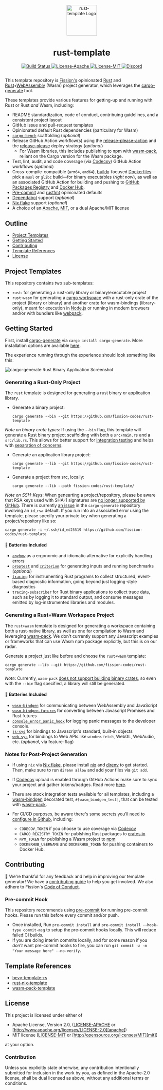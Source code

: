 <div align="center">
  <a href="https://github.com/fission-codes/rust-template" target="_blank">
    <img src="./assets/logo.png" alt="rust-template Logo" width="100"></img>
  </a>

  <h1 align="center">rust-template</h1>

  <p>
    <a href="https://github.com/fission-codes/rust-template/actions?query=">
      <img src="https://github.com/fission-codes/rust-template/actions/workflows/build.yml/badge.svg" alt="Build Status">
    </a>
    <a href="./LICENSE-APACHE">
      <img src="https://img.shields.io/badge/License-Apache%202.0-blue.svg" alt="License-Apache">
    </a>
    <a href="./LICENSE-MIT">
      <img src="https://img.shields.io/badge/License-MIT-blue.svg" alt="License-MIT">
    </a>
    <a href="https://discord.gg/AunfpqKUHU">
      <img src="https://img.shields.io/static/v1?label=Discord&message=join%20us!&color=mediumslateblue" alt="Discord">
    </a>
  </p>
</div>

##

This template repository is [Fission's][fission] opinionated [Rust][rust] and
[Rust][rust]+[WebAssembly][wasm] (Wasm) project generator, which leverages the
[cargo-generate][cargo-generate] tool.

These templates provide various features for getting-up and running with Rust or
Rust *and* Wasm, including:

* README standardization, code of conduct, contribuing guidelines, and
  a consistent project layout
* GitHub issue and pull-request templates
* Opinionated default Rust dependencies (particulary for Wasm)
* [`cargo-bench`][cargo-bench] scaffolding (*optional*)
* Release GitHub Action workflow(s) using the
  [release-please-action][release-please-action] and the
  [release-please][release-please] deploy strategy (*optional*)
  * For Wasm libraries, this includes publishing to npm with
    [wasm-pack][wasm-pack], reliant on the Cargo version for the Wasm package.
* Test, lint, audit, and code coverage (via [Codecov][codecov]) GitHub Action
  workflows (*optional*)
* Cross-compile-compatible (`arm64`, `amd64`), [buildx][buildx]-focused
  [Dockerfiles][dockerfile]—pick a `musl` or `glibc` build—for binary
  executables (*right now*), as well as an associated GitHub Action for building
  and pushing to [GitHub Packages Registry][gh-registry] and
  [Docker Hub][dockerhub].
* [Pre-commit][pre-commit] and [rustfmt][rustfmt] opinionated defaults
* [Dependabot][dependabot] support (*optional*)
* [Nix flake][nix-flake] support (*optional*)
* A choice of an [Apache][apache], [MIT][mit], or a dual Apache/MIT license

## Outline

- [Project Templates](#project-templates)
- [Getting Started](#getting-started)
- [Contributing](#contributing)
- [Template References](#template-references)
- [License](#license)

## Project Templates

This repository contains two sub-templates:

* `rust`: for generating a rust-only library or binary/executable project
* `rust+wasm` for generating a [cargo workspace][cargo-workspace]
  with a rust-only crate of the project (library or binary) and another crate
  for wasm-bindings (library-only), meant for execution in [Node.js][node-js]
  or running in modern browsers and/or with bundlers like [webpack][webpack].

## Getting Started

First, install [cargo-generate][cargo-generate] via `cargo install cargo-generate`.
More installation options are available [here][cargo-generate-install].

The experience running through the experience should look something like this:

![cargo-generate Rust Binary Application Screenshot](./assets/screenshot.png)

### Generating a Rust-Only Project

The `rust` template is designed for generating a rust binary or application
library.

- Generate a binary project:

  ``` console
  cargo generate --bin --git https://github.com/fission-codes/rust-template
  ```
*Note on binary crate types*: If using the `--bin` flag, this template will
generate a Rust binary project scaffolding with both a `src/main.rs` and a
`src/lib.rs`. This allows for better support for
[integration testing][integration-testing] and helps with
[separation of concerns][sep-of-concerns].

- Generate an application library project:

  ``` console
  cargo generate --lib --git https://github.com/fission-codes/rust-template
  ```

- Generate a project from src, locally:

  ``` console
  cargo generate --lib --path fission-codes/rust-template/
  ```

*Note on SSH-Keys*: When genearting a project/repository, please be aware
that RSA keys used with SHA-1 signatures are [no longer supported by
GitHub][github-rsa]. There is currently [an issue][cargo-generate-issue] in the
`cargo-generate` repository involving an `id_rsa` default. If you run into an
associated error using the template, please specify your private key when
generating a project/repository like so:

```console
cargo generate -i ~/.ssh/id_ed25519 https://github.com/fission-codes/rust-template
```

#### 🔋 Batteries Included

- [`anyhow`][anyhow] as a ergonomic and idiomatic alternative for explicitly
  handling errors
- [`proptest`][proptest] and [`criterion`][criterion] for generating inputs and
  running benchmarks (*optional*)
- [`tracing`][tracing] for instrumenting Rust programs to collect structured,
  event-based diagnostic information, going beyond just logging-style
  diagnostics
- [`tracing-subscriber`][tracing-subscriber] for Rust binary applications
  to collect trace data, such as by logging it to standard output, and
  consume messages emitted by log-instrumented libraries and modules.

### Generating a Rust+Wasm Workspace Project

The `rust+wasm` template is designed for generating a workspace containing both
a rust-native library, as well as one for compilation to Wasm and leveraging
[wasm-pack][wasm-pack]. We don't currently support any Javascript examples
or frameworks that can use Wasm npm package explicitly, but this is on our
radar.

Generate a project just like before and choose the `rust+wasm` template:

```console
cargo generate --lib --git https://github.com/fission-codes/rust-template
```

*Note*: Currently, `wasm-pack` [does not support building binary
 crates][no-binary], so even with the `--bin` flag specified, a library
will still be generated.

#### 🔋 Batteries Included

- [`wasm-bindgen`][wasm-bindgen] for communicating
  between WebAssembly and JavaScript
- [`wasm-bindgen-futures`][wasm-bindgen-futures] for converting between
  Javascript Promises and Rust futures
- [`console_error_panic_hook`][console-hook]
  for logging panic messages to the developer console.
- [`js-sys`][js-sys] for bindings to Javascript's standard, built-in
  objects
- [`web-sys`][web-sys] for bindings to Web APIs like `window.fetch`, WebGL,
  WebAudio, etc. (*optional*, via feature-flag)

### Notes for Post-Project Generation

- If using `nix` via [Nix flake][nix-flake], please install [nix][nix] and
  [direnv][direnv] to get started. Then, make sure to run `direnv allow`
  and add your files via `git add`.

- If [Codecov][codecov] upload is enabled through GitHub Actions make
  sure to sync your project and gather tokens/badges. Read more
  [here][codecov-quick].

- There are stock integration tests available for all templates, including
  a [wasm-bindgen][wasm-bindgen] decorated test, `#[wasm_bindgen_test]`, that
  can be tested with [wasm-pack][wasm-pack].

- For CI/CD purposes, be aware there's [some secrets you'll need to configure
  in Github][gh-secrets], including:
  * `CODECOV_TOKEN` if you choose to use coverage via [Codecov][codecov]
  * `CARGO_REGISTRY_TOKEN` for publshing Rust packages to [crates.io][crates-io]
  * `NPM_TOKEN` for publishing a Wasm project to [npm][npm]
  * `DOCKERHUB_USERNAME` and `DOCKERHUB_TOKEN` for pushing containers to Docker
    Hub.

## Contributing

:balloon: We're thankful for any feedback and help in improving our template
generator! We have a [contributing guide](./CONTRIBUTING.md) to help you get
involved. We also adhere to Fission's [Code of Conduct](./CODE_OF_CONDUCT.md).

### Pre-commit Hook

This repository recommends using [pre-commit][pre-commit] for running pre-commit
hooks. Please run this before every commit and/or push.

- Once installed, Run `pre-commit install` and `pre-commit install --hook-type commit-msg`
  to setup the pre-commit hooks locally. This will reduce failed CI builds.
- If you are doing interim commits locally, and for some reason if you _don't_
  want pre-commit hooks to fire, you can run
  `git commit -a -m "Your message here" --no-verify`.

## Template References

- [bevy-template-rs][bevy-template]
- [rust-nix-template][rust-nix-template]
- [wasm-pack-template][wasm-pack-template]

## License
This project is licensed under either of

- Apache License, Version 2.0, ([LICENSE-APACHE](./LICENSE-APACHE) or
  [http://www.apache.org/licenses/LICENSE-2.0][apache])
- MIT license ([LICENSE-MIT](./LICENSE-MIT) or
  [http://opensource.org/licenses/MIT][mit])

at your option.

### Contribution

Unless you explicitly state otherwise, any contribution intentionally
submitted for inclusion in the work by you, as defined in the Apache-2.0
license, shall be dual licensed as above, without any additional terms or
conditions.

[apache]: https://www.apache.org/licenses/LICENSE-2.0
[anyhow]: https://github.com/dtolnay/anyhow
[buildx]: https://github.com/docker/buildx
[bevy-template]: https://github.com/taurr/bevy-template-rs
[cargo-bench]: https://doc.rust-lang.org/cargo/commands/cargo-bench.html
[cargo-generate]: https://github.com/cargo-generate/cargo-generate
[cargo-generate-install]: https://github.com/cargo-generate/cargo-generate#installation
[cargo-generate-issue]: https://github.com/cargo-generate/cargo-generate/issues/384
[cargo-workspace]: https://doc.rust-lang.org/cargo/reference/workspaces.html
[codecov]: https://about.codecov.io/
[codecov-quick]: https://docs.codecov.com/docs/quick-start
[console-hook]: https://github.com/rustwasm/console_error_panic_hook
[crates-io]: https://crates.io/
[criterion]: https://github.com/bheisler/criterion.rs
[dependabot]: https://github.com/dependabot
[direnv]:https://direnv.net/
[dockerfile]: https://docs.docker.com/engine/reference/builder/
[dockerhub]: https://hub.docker.com/
[fission]: https://fission.codes/
[gh-registry]: https://github.com/features/packages
[github-rsa]: https://github.blog/2021-09-01-improving-git-protocol-security-github/
[gh-secrets]: https://docs.github.com/en/rest/actions/secrets
[integration-testing]: https://doc.rust-lang.org/book/ch11-03-test-organization.html#integration-tests-for-binary-crates
[js-sys]: https://docs.rs/js-sys/latest/js_sys/
[mit]: http://opensource.org/licenses/MIT
[nix]:https://nixos.org/download.html
[nix-flake]: https://nixos.wiki/wiki/Flakes
[node-js]: https://nodejs.dev/en/
[no-binary]: https://github.com/rustwasm/wasm-pack/issues/734
[npm]: https://www.npmjs.com/
[pre-commit]: https://pre-commit.com/
[proptest]: https://github.com/proptest-rs/proptest
[release-please]: https://github.com/googleapis/release-please
[release-please-action]: https://github.com/google-github-actions/release-please-action
[rust]: https://www.rust-lang.org/
[rust-nix-template]: https://github.com/nerosnm/rust-nix-template
[rustfmt]: https://github.com/rust-lang/rustfmt
[sep-of-concerns]: https://doc.rust-lang.org/stable/book/ch12-03-improving-error-handling-and-modularity.html#separation-of-concerns-for-binary-projects
[tracing]: https://github.com/tokio-rs/tracing
[tracing-subscriber]: https://docs.rs/tracing-subscriber/latest/tracing_subscriber/index.html
[wasm]: https://webassembly.org/
[wasm-bindgen]: https://github.com/rustwasm/wasm-bindgen
[wasm-bindgen-futures]: https://rustwasm.github.io/wasm-bindgen/api/wasm_bindgen_futures/
[wasm-pack]: https://rustwasm.github.io/docs/wasm-pack/
[wasm-pack-template]: https://github.com/rustwasm/wasm-pack-template
[webpack]: https://webpack.js.org/
[web-sys]: https://rustwasm.github.io/wasm-bindgen/api/web_sys/
